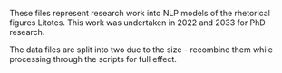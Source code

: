 These files represent research work into NLP models of the rhetorical figures Litotes. This work was undertaken in 2022 and 2033 for PhD research.

The data files are split into two  due to the size - recombine them while processing through the scripts for full effect.

